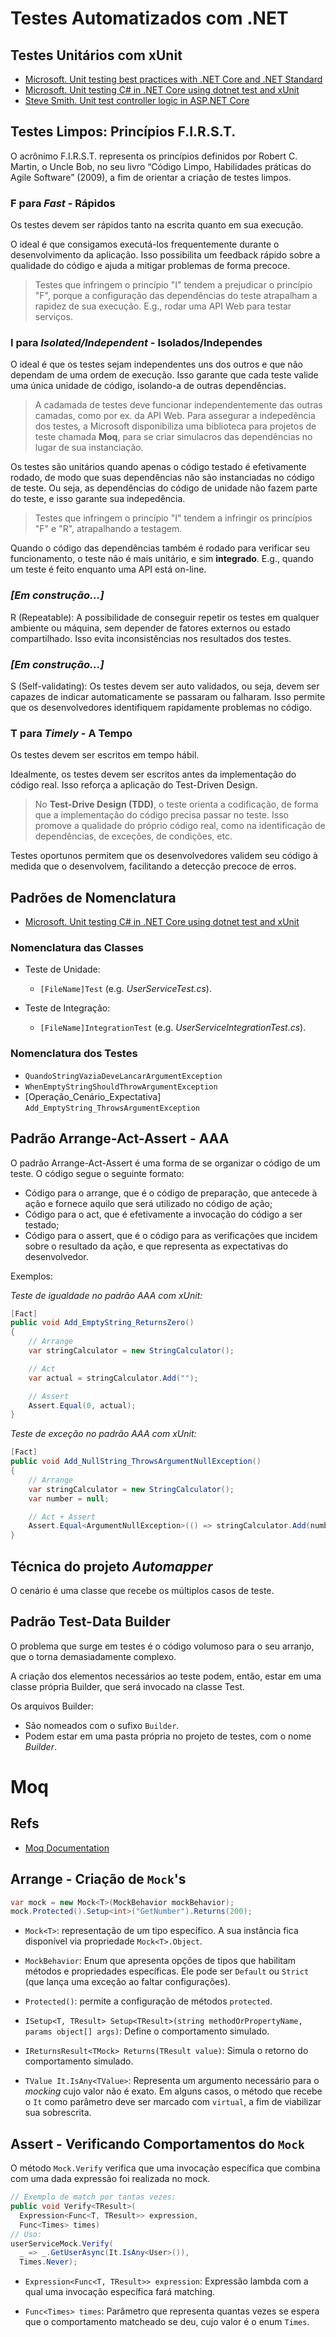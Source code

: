 # Testes Automatizados com .NET

## Testes Unitários com xUnit
- [Microsoft. Unit testing best practices with .NET Core and .NET Standard](https://learn.microsoft.com/en-us/dotnet/core/testing/unit-testing-best-practices)
- [Microsoft. Unit testing C# in .NET Core using dotnet test and xUnit](https://learn.microsoft.com/en-us/dotnet/core/testing/unit-testing-with-dotnet-test)
- [Steve Smith. Unit test controller logic in ASP.NET Core](https://learn.microsoft.com/en-us/aspnet/core/mvc/controllers/testing?view=aspnetcore-8.0)

## Testes Limpos: Princípios F.I.R.S.T.

O acrônimo F.I.R.S.T. representa os princípios definidos por Robert C. Martin, o Uncle Bob, no seu livro “Código Limpo, Habilidades práticas do Agile Software” (2009), a fim de orientar a criação de testes limpos.

### F para *Fast* - Rápidos

Os testes devem ser rápidos tanto na escrita quanto em sua execução.

O ideal é que consigamos executá-los frequentemente durante o desenvolvimento da aplicação. Isso possibilita um feedback rápido sobre a qualidade do código e ajuda a mitigar problemas de forma precoce.

> Testes que infringem o princípio "I" tendem a prejudicar o princípio "F", porque a configuração das dependências do teste atrapalham a rapidez de sua execução. E.g., rodar uma API Web para testar serviços.

### I para *Isolated/Independent* - Isolados/Independes

O ideal é que os testes sejam independentes uns dos outros e que não dependam de uma ordem de execução. Isso garante que cada teste valide uma única unidade de código, isolando-a de outras dependências.

> A cadamada de testes deve funcionar independentemente das outras camadas, como por ex. da API Web. Para assegurar a indepedência dos testes, a Microsoft disponibiliza uma biblioteca para projetos de teste chamada **Moq**, para se criar simulacros das dependências no lugar de sua instanciação.

Os testes são unitários quando apenas o código testado é efetivamente rodado, de modo que suas dependências não são instanciadas no código de teste. Ou seja, as dependências do código de unidade não fazem parte do teste, e isso garante sua indepedência.

> Testes que infringem o princípio "I" tendem a infringir os princípios "F" e "R", atrapalhando a testagem.

Quando o código das dependências também é rodado para verificar seu funcionamento, o teste não é mais unitário, e sim **integrado**. E.g., quando um teste é feito enquanto uma API está on-line.

### *[Em construção...]*
R (Repeatable): A possibilidade de conseguir repetir os testes em qualquer ambiente ou máquina, sem depender de fatores externos ou estado compartilhado. Isso evita inconsistências nos resultados dos testes.

### *[Em construção...]*
S (Self-validating): Os testes devem ser auto validados, ou seja, devem ser capazes de indicar automaticamente se passaram ou falharam. Isso permite que os desenvolvedores identifiquem rapidamente problemas no código.

### T para *Timely* - A Tempo

Os testes devem ser escritos em tempo hábil.

Idealmente, os testes devem ser escritos antes da implementação do código real. Isso reforça a aplicação do Test-Driven Design.

> No **Test-Drive Design (TDD)**, o teste orienta a codificação, de forma que a implementação do código precisa passar no teste. Isso promove a qualidade do próprio código real, como na identificação de dependências, de exceções, de condições, etc.

Testes oportunos permitem que os desenvolvedores validem seu código à medida que o desenvolvem, facilitando a detecção precoce de erros.

## Padrões de Nomenclatura

- [Microsoft. Unit testing C# in .NET Core using dotnet test and xUnit](https://learn.microsoft.com/en-us/dotnet/core/testing/unit-testing-with-dotnet-test)

### Nomenclatura das Classes

- Teste de Unidade: 
  - `[FileName]Test` (e.g. *UserServiceTest.cs*).

- Teste de Integração: 
  - `[FileName]IntegrationTest` (e.g. *UserServiceIntegrationTest.cs*).

### Nomenclatura dos Testes
- `QuandoStringVaziaDeveLancarArgumentException`
- `WhenEmptyStringShouldThrowArgumentException`
- [Operação_Cenário_Expectativa] `Add_EmptyString_ThrowsArgumentException`

## Padrão Arrange-Act-Assert - AAA

O padrão Arrange-Act-Assert é uma forma de se organizar o código de um teste. O código segue o seguinte formato:
- Código para o arrange, que é o código de preparação, que antecede à ação e fornece aquilo que será utilizado no código de ação;
- Código para o act, que é efetivamente a invocação do código a ser testado;
- Código para o assert, que é o código para as verificações que incidem sobre o resultado da ação, e que representa as expectativas do desenvolvedor.

Exemplos:

_Teste de igualdade no padrão AAA com xUnit:_
```csharp
[Fact]
public void Add_EmptyString_ReturnsZero()
{
    // Arrange
    var stringCalculator = new StringCalculator();

    // Act
    var actual = stringCalculator.Add("");

    // Assert
    Assert.Equal(0, actual);
}
```

_Teste de exceção no padrão AAA com xUnit:_
```csharp
[Fact]
public void Add_NullString_ThrowsArgumentNullException()
{
    // Arrange
    var stringCalculator = new StringCalculator();
    var number = null;

    // Act + Assert
    Assert.Equal<ArgumentNullException>(() => stringCalculator.Add(number));
}
```

## Técnica do projeto _Automapper_

O cenário é uma classe que recebe os múltiplos casos de teste.

## Padrão Test-Data Builder

O problema que surge em testes é o código volumoso para o seu arranjo, que o torna demasiadamente complexo.

A criação dos elementos necessários ao teste podem, então, estar em uma classe própria Builder, que será invocado na classe Test.

Os arquivos Builder:
- São nomeados com o sufixo `Builder`.
- Podem estar em uma pasta própria no projeto de testes, com o nome *Builder*.

# Moq

## Refs
- [Moq Documentation](https://documentation.help/Moq/)

## Arrange - Criação de `Mock`'s

```csharp
var mock = new Mock<T>(MockBehavior mockBehavior);
mock.Protected().Setup<int>("GetNumber").Returns(200);
```

- `Mock<T>`: representação de um tipo específico. A sua instância fica disponível via propriedade `Mock<T>.Object`.

- `MockBehavior`: Enum que apresenta opções de tipos que habilitam métodos e propriedades específicas. Ele pode ser `Default` ou `Strict` (que lança uma exceção ao faltar configurações).

- `Protected()`: permite a configuração de métodos `protected`.

- `ISetup<T, TResult> Setup<TResult>(string methodOrPropertyName, params object[] args)`: Define o comportamento simulado.

- `IReturnsResult<TMock> Returns(TResult value)`: Simula o retorno do comportamento simulado.

- `TValue It.IsAny<TValue>`: Representa um argumento necessário para o *mocking* cujo valor não é exato. Em alguns casos, o método que recebe o `It` como parâmetro deve ser marcado com `virtual`, a fim de viabilizar sua sobrescrita.

## Assert - Verificando Comportamentos do `Mock`

O método `Mock.Verify` verifica que uma invocação específica que combina com uma dada expressão foi realizada no mock.

```csharp
// Exemplo de match por tantas vezes:
public void Verify<TResult>(
  Expression<Func<T, TResult>> expression,
  Func<Times> times)
// Uso:
userServiceMock.Verify(
  _ => _.GetUserAsync(It.IsAny<User>()),
  Times.Never);
```

- `Expression<Func<T, TResult>> expression`: Expressão lambda com a qual uma invocação específica fará matching.

- `Func<Times> times`: Parâmetro que representa quantas vezes se espera que o comportamento matcheado se deu, cujo valor é o enum `Times`.

